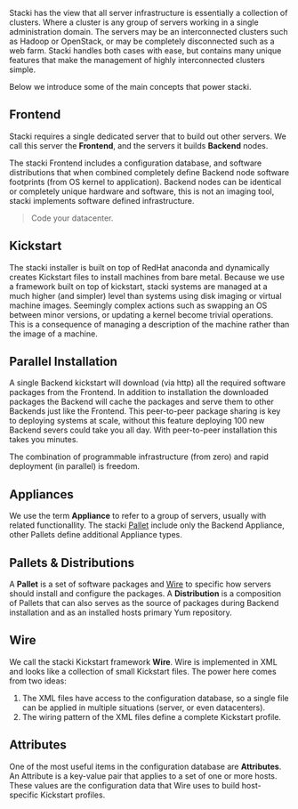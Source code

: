 Stacki has the view that all server infrastructure is essentially a collection of clusters.
Where a cluster is any group of servers working in a single administration domain.
The servers may be an interconnected clusters such as Hadoop or OpenStack, or may be
completely disconnected such as a web farm.
Stacki handles both cases with ease, but contains many unique features that
make the management of highly interconnected clusters simple.

Below we introduce some of the main concepts that power stacki.

## Frontend

Stacki requires a single dedicated server that to build out other servers.
We call this server the **Frontend**, and the servers it builds **Backend** nodes.

The stacki Frontend includes a configuration database, and software distributions
that when combined completely define Backend node software footprints
(from OS kernel to application).
Backend nodes can be identical or completely unique hardware and software, this
is not an imaging tool, stacki implements software defined infrastructure.

> Code your datacenter.

## Kickstart 

The stacki installer is built on top of RedHat anaconda and
dynamically creates Kickstart files to install machines from bare
metal.
Because we use a framework built on top of kickstart,
stacki systems are managed at a much higher (and simpler) level
than systems using disk imaging or virtual machine images. 
Seemingly complex actions such as swapping an OS between minor versions,
or updating a kernel become trivial operations. 
This is a consequence of managing a description of the
machine rather than the image of a machine. 

## Parallel Installation

A single Backend kickstart will download (via http) all the required
software packages from the Frontend.
In addition to installation the downloaded packages the Backend will
cache the packages and serve them to other Backends just like the Frontend.
This peer-to-peer package sharing is key to deploying systems at scale,
without this feature deploying 100 new Backend severs could take you all day.
With peer-to-peer installation this takes you minutes.

The combination of programmable infrastructure (from zero) and
rapid deployment (in parallel) is freedom.

## Appliances

We use the term **Appliance** to refer to a group of servers,
usually with related functionallity.
The stacki [Pallet](#pallets--distributions) include only the Backend Appliance,
other Pallets define additional Appliance types.

## Pallets & Distributions

A **Pallet** is a set of software packages and
[Wire](#wire) to specific how servers should install and configure the packages.
A **Distribution** is a composition of Pallets that can also serves as the source of packages during Backend installation and as an installed hosts primary Yum repository.

## Wire

We call the stacki Kickstart framework **Wire**.
Wire is implemented in XML and looks like a collection of small Kickstart files.
The power here comes from two ideas:

1. The XML files have access to the configuration database, so a single file can be applied in multiple situations (server, or even datacenters).
2. The wiring pattern of the XML files define a complete Kickstart profile.

## Attributes

One of the most useful items in the configuration database are **Attributes**.
An Attribute is a key-value pair that applies to a set of one or more hosts.
These values are the configuration data that Wire uses to build host-specific Kickstart profiles.

